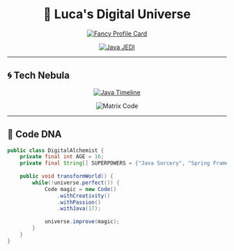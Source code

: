 <div align="center">

# 💫 Luca's Digital Universe

[![Fancy Profile Card](https://fancy-readme-stats.vercel.app/api?username=Luca-Dev&theme=cyberpunk&email=luca.dev@example.com&show_icons=true&title=Luca's%20Code%20Realm&description=16yo%20Java%20Alchemist%20@%20Alternate&include_all_commits=true&show_icons=true)](https://github.com/max1mde/fancy-readme-stats)

[![Java JEDI](https://readme-typing-svg.demolab.com?font=Orbitron&size=30&duration=4000&pause=1000&color=22F72E&center=true&vCenter=true&width=800&lines=Java+Architect+in+Training;Spring+Framework+Enthusiast;Young+Code+Artisan;Enterprise+Systems+Explorer)](https://git.io/typing-svg)

</div>

---

## 🌀 **Tech Nebula**

<div align="center">
  
[![Java Timeline](https://skillicons.dev/icons?i=java,spring,hibernate,gradle,kotlin&perline=5)](https://skillicons.dev)
  
![Matrix Code](https://raw.githubusercontent.com/Luca-Dev/Luca-Dev/main/assets/matrix.gif)
  
</div>

---

## 🧬 **Code DNA**

```java
public class DigitalAlchemist {
    private final int AGE = 16;
    private final String[] SUPERPOWERS = {"Java Sorcery", "Spring Framework", "Cloud Alchemy"};
    
    public void transformWorld() {
        while(!universe.perfect()) {
            Code magic = new Code()
                .withCreativity()
                .withPassion()
                .withJava(17);
                
            universe.improve(magic);
        }
    }
}
